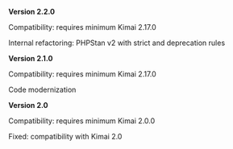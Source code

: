 **Version 2.2.0**

Compatibility: requires minimum Kimai 2.17.0

Internal refactoring: PHPStan v2 with strict and deprecation rules

**Version 2.1.0**

Compatibility: requires minimum Kimai 2.17.0

Code modernization

**Version 2.0**

Compatibility: requires minimum Kimai 2.0.0

Fixed: compatibility with Kimai 2.0

